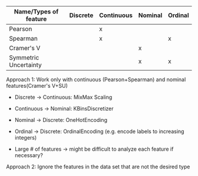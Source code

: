 | Name/Types of feature | Discrete | Continuous | Nominal | Ordinal |
|-----------------------|----------|------------|---------|---------|
| Pearson               |          | x          |         |         |
| Spearman              |          | x          |         | x       |
| Cramer's V            |          |            | x       |         |
| Symmetric Uncertainty |          |            | x       | x       |

Approach 1: Work only with continuous (Pearson+Spearman) and nominal features(Cramer's V+SU)
* Discrete -> Continuous: MixMax Scaling
* Continuous -> Nominal: KBinsDiscretizer
* Nominal -> Discrete: OneHotEncoding
* Ordinal -> Discrete: OrdinalEncoding (e.g. encode labels to increasing integers)

* Large # of features -> might be difficult to analyze each feature if necessary?

Approach 2: Ignore the features in the data set that are not the desired type